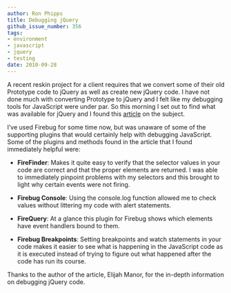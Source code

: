 ```yaml
---
author: Ron Phipps
title: Debugging jQuery
github_issue_number: 356
tags:
- environment
- javascript
- jquery
- testing
date: 2010-09-28
---
```




A recent reskin project for a client requires that we convert some of their old Prototype code to jQuery as well as create new jQuery code. I have not done much with converting Prototype to jQuery and I felt like my debugging tools for JavaScript were under par. So this morning I set out to find what was available for jQuery and I found this [article](https://msdn.microsoft.com/en-us/magazine/ee819093.aspx) on the subject.

I’ve used Firebug for some time now, but was unaware of some of the supporting plugins that would certainly help with debugging JavaScript. Some of the plugins and methods found in the article that I found immediately helpful were:

- **FireFinder**: Makes it quite easy to verify that the selector values in your code are correct and that the proper elements are returned. I was able to immediately pinpoint problems with my selectors and this brought to light why certain events were not firing.

- **Firebug Console**: Using the console.log function allowed me to check values without littering my code with alert statements.

- **FireQuery**: At a glance this plugin for Firebug shows which elements have event handlers bound to them.

- **Firebug Breakpoints**: Setting breakpoints and watch statements in your code makes it easier to see what is happening in the JavaScript code as it is executed instead of trying to figure out what happened after the code has run its course.

Thanks to the author of the article, Elijah Manor, for the in-depth information on debugging jQuery code.


